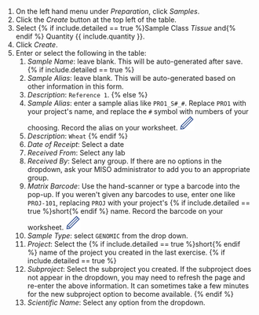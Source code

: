 1. On the left hand menu under _Preparation_, click _Samples_.
1. Click the _Create_ button at the top left of the table.
1. Select {% if include.detailed == true %}Sample Class _Tissue_ and{% endif %} Quantity {{ include.quantity }}.
1. Click _Create_.
1. Enter or select the following in the table:
    1. _Sample Name_: leave blank. This will be auto-generated after save.
{% if include.detailed == true %}
    1. _Sample Alias_: leave blank. This will be auto-generated based on other
       information in this form.
    1. _Description_: `Reference 1`.
{% else %}
    1. _Sample Alias_: enter a sample alias like `PRO1_S#_#`. Replace `PRO1` with
       your project's name, and replace the `#` symbol with numbers of your
       choosing. Record the alias on your worksheet. <img src="pics/blue_pencil.png">
    1. _Description_: `Wheat`
{% endif %}
    1. _Date of Receipt_: Select a date
    1. _Received From_: Select any lab
    1. _Received By_: Select any group. If there are no options in the dropdown,
       ask your MISO administrator to add you to an appropriate group.
    1. _Matrix Barcode_: Use the hand-scanner or type a barcode into the pop-up.
       If you weren't given any barcodes to use, enter one like `PROJ-101`,
       replacing `PROJ` with your project's {% if include.detailed == true %}short{% endif %}
       name. Record the barcode on your worksheet. <img src="pics/blue_pencil.png">
    1. _Sample Type_: select `GENOMIC` from the drop down.
    1. _Project_: Select the {% if include.detailed == true %}short{% endif %}
       name of the project you created in the last exercise.
{% if include.detailed == true %}
    1. _Subproject_: Select the subproject you created. If the subproject does not
       appear in the dropdown, you may need to refresh the page and re-enter the above
       information. It can sometimes take a few minutes for the new subproject option
       to become available.
{% endif %}
    1. _Scientific Name_: Select any option from the dropdown.
